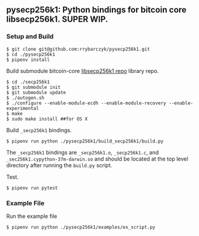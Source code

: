 ## pysecp256k1: Python bindings for bitcoin core libsecp256k1. SUPER WIP.

### Setup and Build

```
$ git clone git@github.com:rrybarczyk/pysecp256k1.git
$ cd ./pysecp256k1
$ pipenv install
```

Build submodule bitcoin-core [libsecp256k1 repo](https://github.com/bitcoin-core/secp256k1.git) library repo.

```
$ cd ./secp256k1
$ git submodule init
$ git submodule update
$ ./autogen.sh
$ ./configure --enable-module-ecdh --enable-module-recovery --enable-experimental
$ make
$ sudo make install ##for OS X
```

Build `_secp256k1` bindings.

```
$ pipenv run python ./pysecp256k1/build_secp256k1/build.py
```

The `_secp256k1` bindings are `_secp256k1.o`, `_secp256k1.c`, and `_sec256k1.cypython-37m-darwin.so` and should be located at the top level directory after running the `build.py` script.

Test.

```
$ pipenv run pytest
```

### Example File
Run the example file

```
$ pipenv run python ./pysecp256k1/examples/ex_script.py
```
